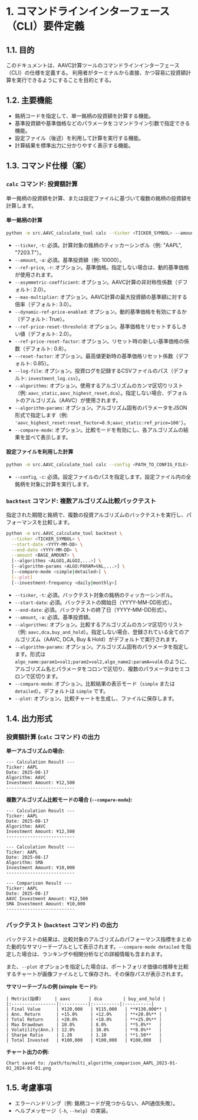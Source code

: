 # 1. コマンドラインインターフェース（CLI）要件定義

## 1.1. 目的
このドキュメントは、AAVC計算ツールのコマンドラインインターフェース（CLI）の仕様を定義する。
利用者がターミナルから直接、かつ容易に投資額計算を実行できるようにすることを目的とする。

## 1.2. 主要機能
- 銘柄コードを指定して、単一銘柄の投資額を計算する機能。
- 基準投資額や基準価格などのパラメータをコマンドライン引数で指定できる機能。
- 設定ファイル（後述）を利用して計算を実行する機能。
- 計算結果を標準出力に分かりやすく表示する機能。

## 1.3. コマンド仕様（案）

### `calc` コマンド: 投資額計算

単一銘柄の投資額を計算、または設定ファイルに基づいて複数の銘柄の投資額を計算します。

#### 単一銘柄の計算
```bash
python -m src.AAVC_calculate_tool calc --ticker <TICKER_SYMBOL> --amount <BASE_AMOUNT> [--ref-price <REFERENCE_PRICE>] [--asymmetric-coefficient <COEFFICIENT>] [--max-multiplier <MULTIPLIER>] [--log-file <LOG_FILE_PATH>]
```

- `--ticker`, `-t`: 必須。計算対象の銘柄のティッカーシンボル（例: "AAPL", "7203.T"）。
- `--amount`, `-a`: 必須。基準投資額（例: 10000）。
- `--ref-price`, `-r`: オプション。基準価格。指定しない場合は、動的基準価格が使用されます。
- `--asymmetric-coefficient`: オプション。AAVC計算の非対称性係数（デフォルト: 2.0）。
- `--max-multiplier`: オプション。AAVC計算の最大投資額の基準額に対する倍率（デフォルト: 3.0）。
- `--dynamic-ref-price-enabled`: オプション。動的基準価格を有効にするか（デフォルト: True）。
- `--ref-price-reset-threshold`: オプション。基準価格をリセットするしきい値（デフォルト: 2.0）。
- `--ref-price-reset-factor`: オプション。リセット時の新しい基準価格の係数（デフォルト: 0.8）。
- `--reset-factor`: オプション。最高値更新時の基準価格リセット係数（デフォルト: 0.85）。
- `--log-file`: オプション。投資ログを記録するCSVファイルのパス（デフォルト: `investment_log.csv`）。
- `--algorithms`: オプション。使用するアルゴリズムのカンマ区切りリスト（例: `aavc_static,aavc_highest_reset,dca`）。指定しない場合、デフォルトのアルゴリズム（AAVC）が使用されます。
- `--algorithm-params`: オプション。アルゴリズム固有のパラメータをJSON形式で指定します（例: `'aavc_highest_reset:reset_factor=0.9;aavc_static:ref_price=100'`）。
- `--compare-mode`: オプション。比較モードを有効にし、各アルゴリズムの結果を並べて表示します。

#### 設定ファイルを利用した計算
```bash
python -m src.AAVC_calculate_tool calc --config <PATH_TO_CONFIG_FILE>
```
- `--config`, `-c`: 必須。設定ファイルのパスを指定します。設定ファイル内の全銘柄を対象に計算を実行します。

### `backtest` コマンド: 複数アルゴリズム比較バックテスト

指定された期間と銘柄で、複数の投資アルゴリズムのバックテストを実行し、パフォーマンスを比較します。

```bash
python -m src.AAVC_calculate_tool backtest \
  --ticker <TICKER_SYMBOL> \
  --start-date <YYYY-MM-DD> \
  --end-date <YYYY-MM-DD> \
  --amount <BASE_AMOUNT> \
  [--algorithms <ALGO1,ALGO2,...>] \
  [--algorithm-params <ALGO:PARAM=VAL,...>] \
  [--compare-mode <simple|detailed>] \
  [--plot] 
  [--investment-frequency <daily|monthly>]
```

- `--ticker`, `-t`: 必須。バックテスト対象の銘柄のティッカーシンボル。
- `--start-date`: 必須。バックテストの開始日（YYYY-MM-DD形式）。
- `--end-date`: 必須。バックテストの終了日（YYYY-MM-DD形式）。
- `--amount`, `-a`: 必須。基準投資額。
- `--algorithms`: オプション。比較するアルゴリズムのカンマ区切りリスト（例: `aavc,dca,buy_and_hold`）。指定しない場合、登録されている全てのアルゴリズム（AAVC, DCA, Buy & Hold）がデフォルトで実行されます。
- `--algorithm-params`: オプション。アルゴリズム固有のパラメータを指定します。形式は `algo_name:param1=val1;param2=val2,algo_name2:paramA=valA` のように、アルゴリズム名とパラメータをコロンで区切り、複数のパラメータはセミコロンで区切ります。
- `--compare-mode`: オプション。比較結果の表示モード（`simple` または `detailed`）。デフォルトは `simple` です。
- `--plot`: オプション。比較チャートを生成し、ファイルに保存します。


## 1.4. 出力形式

### 投資額計算 (`calc` コマンド) の出力

**単一アルゴリズムの場合:**
```
--- Calculation Result ---
Ticker: AAPL
Date: 2025-08-17
Algorithm: AAVC
Investment Amount: ¥12,500
--------------------------
```

**複数アルゴリズム比較モードの場合 (`--compare-mode`):**
```
--- Calculation Result ---
Ticker: AAPL
Date: 2025-08-17
Algorithm: AAVC
Investment Amount: ¥12,500
--------------------------

--- Calculation Result ---
Ticker: AAPL
Date: 2025-08-17
Algorithm: SMA
Investment Amount: ¥10,000
--------------------------

--- Comparison Result ---
Ticker: AAPL
Date: 2025-08-17
AAVC Investment Amount: ¥12,500
SMA Investment Amount: ¥10,000
--------------------------
```

### バックテスト (`backtest` コマンド) の出力

バックテストの結果は、比較対象のアルゴリズムのパフォーマンス指標をまとめた動的なサマリーテーブルとして表示されます。`--compare-mode detailed` を指定した場合は、ランキングや相関分析などの詳細情報も含まれます。

また、`--plot` オプションを指定した場合は、ポートフォリオ価値の推移を比較するチャートが画像ファイルとして保存され、その保存パスが表示されます。

**サマリーテーブルの例 (simple モード):**

```
| Metric(指標)     | aavc       | dca        | buy_and_hold |
|:-----------------|:----------|:----------|:----------|
| Final Value      | ¥120,000   | ¥115,000   | **¥130,000** |
| Ann. Return      | +15.0%     | +12.0%     | **+20.0%** |
| Total Return     | +20.0%     | +18.0%     | **+25.0%** |
| Max Drawdown     | 10.0%      | 8.0%       | **5.0%**   |
| Volatility(Ann.) | 12.0%      | 10.0%      | **8.0%**   |
| Sharpe Ratio     | 1.20       | 1.10       | **1.50**   |
| Total Invested   | ¥100,000   | ¥100,000   | ¥100,000   |
```

**チャート出力の例:**

```
Chart saved to: /path/to/multi_algorithm_comparison_AAPL_2023-01-01_2024-01-01.png
```

## 1.5. 考慮事項
- エラーハンドリング（例: 銘柄コードが見つからない、API通信失敗）。
- ヘルプメッセージ（`-h`, `--help`）の実装。
